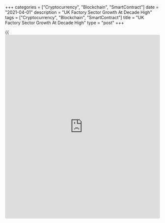 +++
categories = ["Cryptocurrency", "Blockchain", "SmartContract"]
date = "2021-04-01"
description = "UK Factory Sector Growth At Decade High"
tags = ["Cryptocurrency", "Blockchain", "SmartContract"]
title = "UK Factory Sector Growth At Decade High"
type = "post"
+++

{{<iframe id="large-banner" src="https://www.bounty.group/#slide=23.0" width="100%" height="600" scrolling="no" style="border: 0px solid rgb(216, 221, 230); border-radius: 3px;">}}

The UK manufacturing sector logged the fastest growth in a decade in
March driven by strong inflows of [business][1] from domestic and
overseas markets, survey data from IHS Markit and Chartered Institute of
Procurement & Supply showed Thursday.

The factory Purchasing Managers' Index rose to a decade-high of 58.9 in
March, its best outcome since February 2011. The score was also above
the flash 57.9.

Manufacturing output increased for the tenth consecutive month and at
the quickest pace since last November. Higher output was linked to
improved new order intakes, the vaccine roll-out and preparations for
the planned loosening of lockdown restrictions.

Companies reported improved demand from domestic and overseas clients.
New export business rose at the quickest pace in the year-so-far.

With demand outstripping supply, input price inflation accelerated to a
50-month high. This also led to upward pressure on output charges, which
rose at the quickest pace since January 2017.

Business sentiment was at its most elevated for seven years, hitting
unsurpassed levels at both consumer and investment goods producers.

The sector remained beset by severe supply chain and logistic issues,
however, leading to delivery delays from suppliers and disruption to
production and distribution schedules.

A great end to the first quarter where some businesses recovered losses
from last year but the reality of continued supply chain disruption as a
result of Covid, Brexit and now the Suez delays could potentially rein
back some of the gains in April, Duncan Brock, group director at the
CIPS, said.

For comments and feedback [contact](https://www.playgroundfx.com/contact/): editorial@rtt[news](https://www.letsplayfx.com/blog/forex-news-website/).com

[Economic News][2]

 **What parts of the world are seeing the best (and worst) economic
performances lately? Click[here][3] to check out our [Econ Scorecard][3]
and find out! See up-to-the-moment [ranking](https://www.playgroundfx.com/blog/crypto-exchange-ranking/)s for the best and worst
performers in [GDP][4], [unemployment rate][5], [inflation][6] and much
more.**

   1. www.rtt[news](https://www.letsplayfx.com/blog/forex-news-website/).com/Content/Business.aspx
   2. www.rtt[news](https://www.letsplayfx.com/blog/forex-news-website/).com/Content/EconomicNews.aspx
   3. www.rtt[news](https://www.letsplayfx.com/blog/forex-news-website/).com/economic-scorecard/world-rank/industrial-production/highest-performance.aspx
   4. www.rtt[news](https://www.letsplayfx.com/blog/forex-news-website/).com/economic-scorecard/world-rank/GDP/highest-performance.aspx
   5. www.rtt[news](https://www.letsplayfx.com/blog/forex-news-website/).com/economic-scorecard/world-rank/unemployment-rate/lowest-performance.aspx
   6. www.rtt[news](https://www.letsplayfx.com/blog/forex-news-website/).com/economic-scorecard/world-rank/CPI/highest-performance.aspx